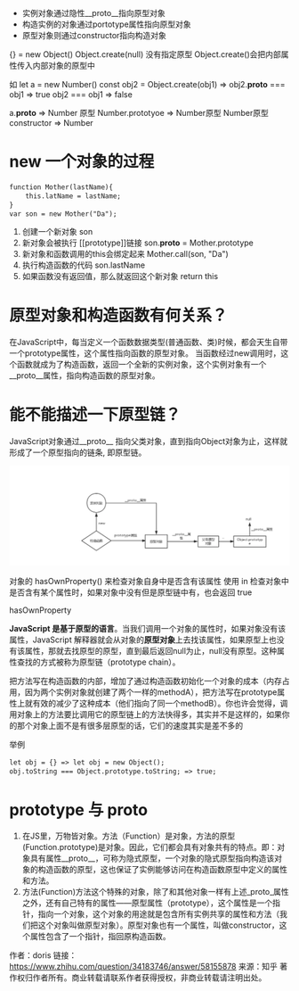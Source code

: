 

- 实例对象通过隐性__proto__指向原型对象
- 构造实例的对象通过portotype属性指向原型对象
- 原型对象则通过constructor指向构造对象

{} = new Object()
Object.create(null) 没有指定原型
Object.create()会把内部属性传入内部对象的原型中

如 let a = new Number()
const obj2 = Object.create(obj1)
=> obj2.__proto__ === obj1 => true
obj2 === obj1 => false

a.__proto__ => Number 原型
Number.prototyoe => Number原型
Number原型 constructor => Number

# new 一个对象的过程
```
function Mother(lastName){
    this.latName = lastName;
}
var son = new Mother("Da");
```
1. 创建一个新对象 son
2. 新对象会被执行 [[prototype]]链接 son.__proto__ = Mother.prototype
3. 新对象和函数调用的this会绑定起来 Mother.call(son, "Da")
4. 执行构造函数的代码 son.lastName
5. 如果函数没有返回值，那么就返回这个新对象 return this

# 原型对象和构造函数有何关系？
在JavaScript中，每当定义一个函数数据类型(普通函数、类)时候，都会天生自带一个prototype属性，这个属性指向函数的原型对象。
当函数经过new调用时，这个函数就成为了构造函数，返回一个全新的实例对象，这个实例对象有一个__proto__属性，指向构造函数的原型对象。

# 能不能描述一下原型链？
JavaScript对象通过__proto__ 指向父类对象，直到指向Object对象为止，这样就形成了一个原型指向的链条, 即原型链。

![image](https://github.com/leo0807/Web-Learner/blob/master/images/原型链.png)

对象的 hasOwnProperty() 来检查对象自身中是否含有该属性
使用 in 检查对象中是否含有某个属性时，如果对象中没有但是原型链中有，也会返回 true

hasOwnProperty


**JavaScript 是基于原型的语言**。当我们调用一个对象的属性时，如果对象没有该属性，JavaScript 解释器就会从对象的**原型对象**上去找该属性，如果原型上也没有该属性，那就去找原型的原型，直到最后返回null为止，null没有原型。这种属性查找的方式被称为原型链（prototype chain）。

把方法写在构造函数的内部，增加了通过构造函数初始化一个对象的成本（内存占用，因为两个实例对象就创建了两个一样的methodA），把方法写在prototype属性上就有效的减少了这种成本（他们指向了同一个methodB）。你也许会觉得，调用对象上的方法要比调用它的原型链上的方法快得多，其实并不是这样的，如果你的那个对象上面不是有很多层原型的话，它们的速度其实是差不多的

举例
```
let obj = {} => let obj = new Object();
obj.toString === Object.prototype.toString; => true; 
```

# prototype 与 __proto__
1. 在JS里，万物皆对象。方法（Function）是对象，方法的原型(Function.prototype)是对象。因此，它们都会具有对象共有的特点。即：对象具有属性__proto__，可称为隐式原型，一个对象的隐式原型指向构造该对象的构造函数的原型，这也保证了实例能够访问在构造函数原型中定义的属性和方法。
2. 方法(Function)方法这个特殊的对象，除了和其他对象一样有上述_proto_属性之外，还有自己特有的属性——原型属性（prototype），这个属性是一个指针，指向一个对象，这个对象的用途就是包含所有实例共享的属性和方法（我们把这个对象叫做原型对象）。原型对象也有一个属性，叫做constructor，这个属性包含了一个指针，指回原构造函数。

作者：doris
链接：https://www.zhihu.com/question/34183746/answer/58155878
来源：知乎
著作权归作者所有。商业转载请联系作者获得授权，非商业转载请注明出处。